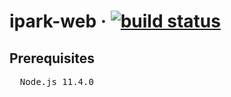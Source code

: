 <h1>
  ipark-web &middot;
  <a href="https://travis-ci.com/iparkmse/ipark-web"><img src="https://travis-ci.com/iparkmse/ipark-web.svg?branch=master" alt="build status"></a>
</h1>
<h2>Prerequisites</h2>
<pre>
  Node.js 11.4.0
</pre>
